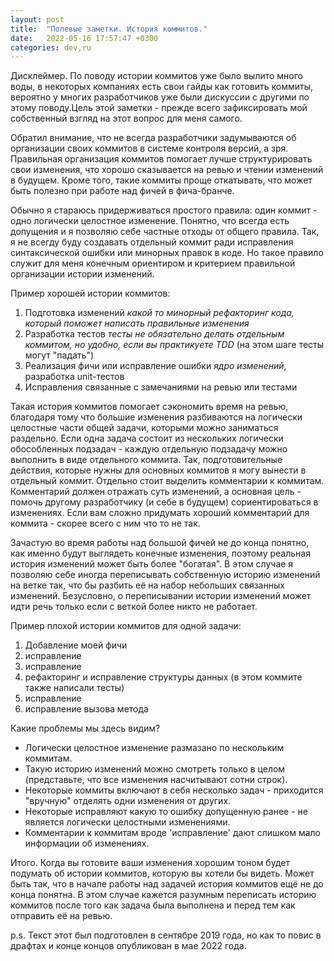 ```yaml
---
layout: post
title:  "Полевые заметки. История коммитов."
date:   2022-05-16 17:57:47 +0300
categories: dev,ru
---
```


Дисклеймер. По поводу истории коммитов уже было вылито много воды, в некоторых компаниях есть свои гайды как готовить коммиты, вероятно у многих разработчиков уже были дискуссии с другими по этому поводу.Цель этой заметки - прежде всего зафиксировать мой собственный взгляд на этот вопрос для меня самого.

Обратил внимание, что не всегда разработчики задумываются об организации своих коммитов в системе контроля версий, а зря.
Правильная организация коммитов помогает лучше структурировать свои изменения, что хорошо сказывается на ревью и чтении изменений в будущем.
Кроме того, такие коммиты проще откатывать, что может быть полезно при работе над фичей в фича-бранче.

Обычно я стараюсь придерживаться простого правила: один коммит - одно логически целостное изменение.
Понятно, что всегда есть допущения и я позволяю себе частные отходы от общего правила.
Так, я не всегду буду создавать отдельный коммит ради исправления синтаксической ошибки или минорных правок в коде.
Но такое правило служит для меня конечным ориентиром и критерием правильной организации истории изменений.

Пример хорошей истории коммитов:

1. Подготовка изменений *какой то минорный рефакторинг кода, который поможет написать правильные изменения*
2. Разработка тестов *тесты не обязательно делать отдельным коммитом, но удобно, если вы практикуете TDD* (на этом шаге тесты могут "падать")
3. Реализация фичи или исправление ошибки *ядро изменений*, разработка unit-тестов
4. Исправления связанные с замечаниями на ревью или тестами

Такая история коммитов помогает сэкономить время на ревью, благодаря тому что большие изменения разбиваются на логически целостные части общей задачи, которыми можно заниматься раздельно.
Если одна задача состоит из нескольких логически обособленных подзадач - каждую отдельную подзадачу можно выполнить в виде отдельного коммита.
Так, подготовительные действия, которые нужны для основных коммитов я могу вынести в отдельный коммит.
Отдельно стоит выделить комментарии к коммитам.
Комментарий должен отражать суть изменений, а основная цель - помочь другому разработчику (и себе в будущем) сориентироваться в изменениях.
Если вам сложно придумать хороший комментарий для коммита - скорее всего с ним что то не так.

Зачастую во время работы над большой фичей не до конца понятно, как именно будут выглядеть конечные изменения, поэтому реальная история изменений может быть более "богатая".
В этом случае я позволяю себе иногда переписывать собственную историю изменений на ветке так, что бы разбить её на набор небольших связанных изменений.
Безусловно, о переписывании истории изменений может идти речь только если с веткой более никто не работает.

Пример плохой истории коммитов для одной задачи:

1. Добавление моей фичи
2. исправление
3. исправление
4. рефакторинг и исправление структуры данных (в этом коммите также написали тесты)
5. исправление
6. исправление вызова метода

Какие проблемы мы здесь видим?
- Логически целостное изменение размазано по нескольким коммитам.
- Такую историю изменений можно смотреть только в целом (представьте, что все изменения насчитывают сотни строк).
- Некоторые коммиты включают в себя несколько задач - приходится "вручную" отделять одни изменения от других.
- Некоторые исправляют какую то ошибку допущенную ранее - не является логически целостными изменениями.
- Комментарии к коммитам вроде 'исправление' дают слишком мало информации об изменениях.

Итого.
Когда вы готовите ваши изменения хорошим тоном будет подумать об истории коммитов, которую вы хотели бы видеть.
Может быть так, что в начале работы над задачей история коммитов ещё не до конца понятна.
В этом случае кажется разумным переписать историю коммитов после того как задача была выполнена и перед тем как отправить её на ревью.

p.s. Текст этот был подготовлен в сентябре 2019 года, но как то повис в драфтах и конце концов опубликован в мае 2022 года.
